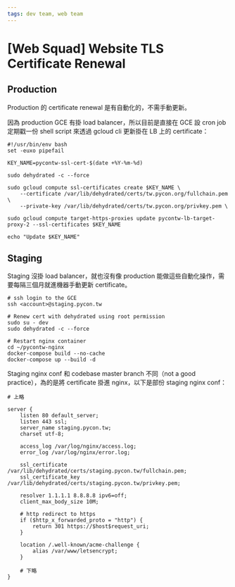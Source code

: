 ```yaml
---
tags: dev team, web team
---
```


# [Web Squad] Website TLS Certificate Renewal

## Production

Production 的 certificate renewal 是有自動化的，不需手動更新。

因為 production GCE 有掛 load balancer，所以目前是直接在 GCE 設 cron job 定期戳一份 shell script 來透過 gcloud cli 更新掛在 LB 上的 certificate：

```bash=
#!/usr/bin/env bash
set -euxo pipefail

KEY_NAME=pycontw-ssl-cert-$(date +%Y-%m-%d)

sudo dehydrated -c --force

sudo gcloud compute ssl-certificates create $KEY_NAME \
    --certificate /var/lib/dehydrated/certs/tw.pycon.org/fullchain.pem \
    --private-key /var/lib/dehydrated/certs/tw.pycon.org/privkey.pem \

sudo gcloud compute target-https-proxies update pycontw-lb-target-proxy-2 --ssl-certificates $KEY_NAME

echo "Update $KEY_NAME"
```


## Staging

Staging 沒掛 load balancer，就也沒有像 production 能做這些自動化操作，需要每隔三個月就進機器手動更新 certificate。


```bash=
# ssh login to the GCE
ssh <account>@staging.pycon.tw

# Renew cert with dehydrated using root permission
sudo su - dev
sudo dehydrated -c --force

# Restart nginx container
cd ~/pycontw-nginx
docker-compose build --no-cache
docker-compose up --build -d
```

Staging nginx conf 和 codebase master branch 不同（not a good practice），為的是將 certificate 掛進 nginx，以下是部份 staging nginx conf：

```nginx=
# 上略

server {
    listen 80 default_server;
    listen 443 ssl;    
    server_name staging.pycon.tw;
    charset utf-8;

    access_log /var/log/nginx/access.log;
    error_log /var/log/nginx/error.log;
    
    ssl_certificate /var/lib/dehydrated/certs/staging.pycon.tw/fullchain.pem;
    ssl_certificate_key /var/lib/dehydrated/certs/staging.pycon.tw/privkey.pem;

    resolver 1.1.1.1 8.8.8.8 ipv6=off;
    client_max_body_size 10M;

    # http redirect to https
    if ($http_x_forwarded_proto = "http") {
        return 301 https://$host$request_uri;
    }

    location /.well-known/acme-challenge {
        alias /var/www/letsencrypt;
    }

    # 下略
}
```